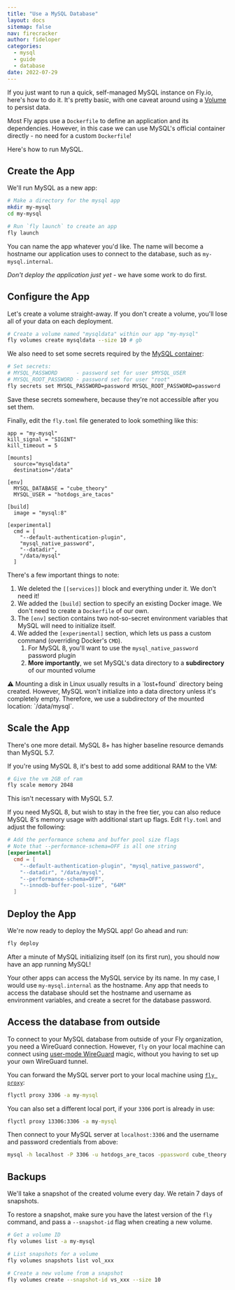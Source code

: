```yaml
---
title: "Use a MySQL Database"
layout: docs
sitemap: false
nav: firecracker
author: fideloper
categories:
  - mysql
  - guide
  - database
date: 2022-07-29
---
```


If you just want to run a quick, self-managed MySQL instance on Fly.io, here's how to do it. It's pretty basic, with one caveat around using a [Volume](/docs/reference/volumes/) to persist data.

Most Fly apps use a `Dockerfile` to define an application and its dependencies. However, in this case we can use MySQL's official container directly - no need for a custom `Dockerfile`!

Here's how to run MySQL.

## Create the App

We'll run MySQL as a new app:

```bash
# Make a directory for the mysql app
mkdir my-mysql
cd my-mysql

# Run `fly launch` to create an app
fly launch
```

You can name the app whatever you'd like. The name will become a hostname our application uses to connect to the database, such as `my-mysql.internal`.

*Don't deploy the application just yet* - we have some work to do first.

## Configure the App

Let's create a volume straight-away. If you don't create a volume, you'll lose all of your data on each deployment.

```bash
# Create a volume named "mysqldata" within our app "my-mysql"
fly volumes create mysqldata --size 10 # gb
```

We also need to set some secrets required by the [MySQL container](https://hub.docker.com/_/mysql):

```bash
# Set secrets:
# MYSQL_PASSWORD      - password set for user $MYSQL_USER
# MYSQL_ROOT_PASSWORD - password set for user "root"
fly secrets set MYSQL_PASSWORD=password MYSQL_ROOT_PASSWORD=password
```

Save these secrets somewhere, because they're not accessible after you set them.

Finally, edit the `fly.toml` file generated to look something like this:

```
app = "my-mysql"
kill_signal = "SIGINT"
kill_timeout = 5

[mounts]
  source="mysqldata"
  destination="/data"

[env]
  MYSQL_DATABASE = "cube_theory"
  MYSQL_USER = "hotdogs_are_tacos"

[build]
  image = "mysql:8"

[experimental]
  cmd = [
    "--default-authentication-plugin", 
    "mysql_native_password", 
    "--datadir", 
    "/data/mysql"
  ]
```

There's a few important things to note:

1. We deleted the `[[services]]` block and everything under it. We don't need it!
1. We added the `[build]` section to specify an existing Docker image. We don't need to create a `Dockerfile` of our own.
1. The `[env]` section contains two not-so-secret environment variables that MySQL will need to initialize itself.
1. We added the `[experimental]` section, which lets us pass a custom command (overriding Docker's `CMD`).
    1. For MySQL 8, you'll want to use the `mysql_native_password` password plugin
    1. **More importantly**, we set MySQL's data directory to a **subdirectory** of our mounted volume

<div class="callout">⚠️ Mounting a disk in Linux usually results in a `lost+found` directory being created. However, MySQL won't initialize into a data directory unless it's completely empty. Therefore, we use a subdirectory of the mounted location: `/data/mysql`.</div>


## Scale the App

There's one more detail. MySQL 8+ has higher baseline resource demands than MySQL 5.7.

If you're using MySQL 8, it's best to add some additional RAM to the VM:

```bash
# Give the vm 2GB of ram
fly scale memory 2048
```

This isn't necessary with MySQL 5.7.

If you need MySQL 8, but wish to stay in the free tier, you can also reduce MySQL 8's memory usage with additional start up flags. Edit `fly.toml` and adjust the following:

```toml
# Add the performance schema and buffer pool size flags
# Note that --performance-schema=OFF is all one string
[experimental]
  cmd = [
    "--default-authentication-plugin", "mysql_native_password",
    "--datadir", "/data/mysql",
    "--performance-schema=OFF",
    "--innodb-buffer-pool-size", "64M"
  ]
```

## Deploy the App

We're now ready to deploy the MySQL app! Go ahead and run:

```bash
fly deploy
```

After a minute of MySQL initializing itself (on its first run), you should now have an app running MySQL! 

Your other apps can access the MySQL service by its name. In my case, I would use `my-mysql.internal` as the hostname. Any app that needs to access the database should set the hostname and username as environment variables, and create a secret for the database password.

## Access the database from outside

To connect to your MySQL database from outside of your Fly organization, you need a WireGuard connection. However, `fly` on your local machine can connect using [user-mode WireGuard](/blog/our-user-mode-wireguard-year/) magic, without you having to set up your own WireGuard tunnel.

You can forward the MySQL server port to your local machine using [`fly proxy`](/docs/flyctl/proxy/):

```cmd
flyctl proxy 3306 -a my-mysql
```

You can also set a different local port, if your `3306` port is already in use:

```cmd
flyctl proxy 13306:3306 -a my-mysql
```

Then connect to your MySQL server at `localhost:3306` and the username and password credentials from above:

```cmd
mysql -h localhost -P 3306 -u hotdogs_are_tacos -ppassword cube_theory
```

## Backups

We'll take a snapshot of the created volume every day. We retain 7 days of snapshots.

To restore a snapshot, make sure you have the latest version of the `fly` command, and pass a `--snapshot-id` flag when creating a new volume.

```bash
# Get a volume ID
fly volumes list -a my-mysql

# List snapshots for a volume
fly volumes snapshots list vol_xxx

# Create a new volume from a snapshot
fly volumes create --snapshot-id vs_xxx --size 10
```
